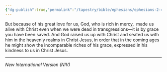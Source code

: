 ```yaml
---
{"dg-publish":true,"permalink":"/tapestry/bible/ephesians/ephesians-2-4-7/","title":"Ephesians 2:4–7","tags":["bible-verse","bible-verse"],"dgHomeLink":true,"dgShowLocalGraph":true,"dgEnableSearch":true}
---
```


But because of his great love for us, God, who is rich in mercy,  made us alive with Christ even when we were dead in transgressions—it is by grace you have been saved. And God raised us up with Christ and seated us with him in the heavenly realms in Christ Jesus, in order that in the coming ages he might show the incomparable riches of his grace, expressed in his kindness to us in Christ Jesus.

---
*New International Version (NIV)*